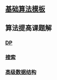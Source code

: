 ## [基础算法模板](./xxy算法模板.md)
## 算法提高课题解
### [DP](./算法提高课题解/DP.md)
### [搜索](./算法提高课题解/搜索.md)
### [高级数据结构](./算法提高课题解/高级数据结构.md)